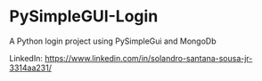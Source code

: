 # PySimpleGUI-Login
A Python login project using PySimpleGui and MongoDb


LinkedIn: https://www.linkedin.com/in/solandro-santana-sousa-jr-3314aa231/
